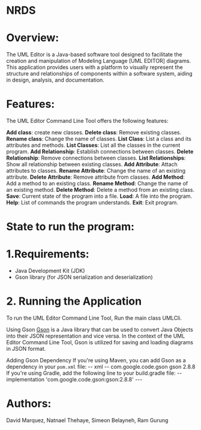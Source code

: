 # NRDS
# Overview:

The UML Editor is a Java-based software tool designed to facilitate the creation and manipulation of Modeling Language [UML EDITOR] diagrams. 
This application provides users with a platform to visually represent the structure and relationships of components within a software system, 
aiding in design, analysis, and documentation.

# Features:
The UML Editor Command Line Tool offers the following features:

**Add class**: create new classes.
**Delete class**: Remove existing classes.
**Rename class**: Change the name of classes.
**List Class**: List a class and its attributes and methods.
**List Classes**: List all the classes in the current program.
**Add Relationship**: Establish connections between classes.
**Delete Relationship**: Remove connections between classes.
**List Relationships**: Show all relationship between existing classes.
**Add Attribute**: Attach attributes to classes.
**Rename Attribute**: Change the name of an existing attribute.
**Delete Attribute**: Remove attribute from classes.
**Add Method**: Add a method to an existing class.
**Rename Method**: Change the name of an existing method.
**Delete Method**: Delete a method from an existing class.
**Save**: Current state of the program into a file.
**Load**: A file into the program.
**Help**: List of commands the program understands.
**Exit**: Exit program.

# State to run the program:

# 1.Requirements: 

- Java Development Kit (JDK)
- Gson library (for JSON serialization and deserialization)

# 2. Running the Application
To run the UML Editor Command Line Tool,
Run the main class UMLCli.

Using Gson
[Gson](https://github.com/google/gson) is a Java library that can be used to convert Java Objects into their JSON representation and vice versa. In the context of the UML Editor Command Line Tool, Gson is utilized for saving and loading diagrams in JSON format.

Adding Gson Dependency
If you're using Maven, you can add Gson as a dependency in your `pom.xml` file:
-- xml -- 
<dependency>
    <groupId>com.google.code.gson</groupId>
    <artifactId>gson</artifactId>
    <version>2.8.8</version>
</dependency>
If you're using Gradle, add the following line to your build.gradle file:
-- implementation 'com.google.code.gson:gson:2.8.8' ---


# Authors: 
   David Marquez, Natnael Thehaye, Simeon Belayneh, Ram Gurung
